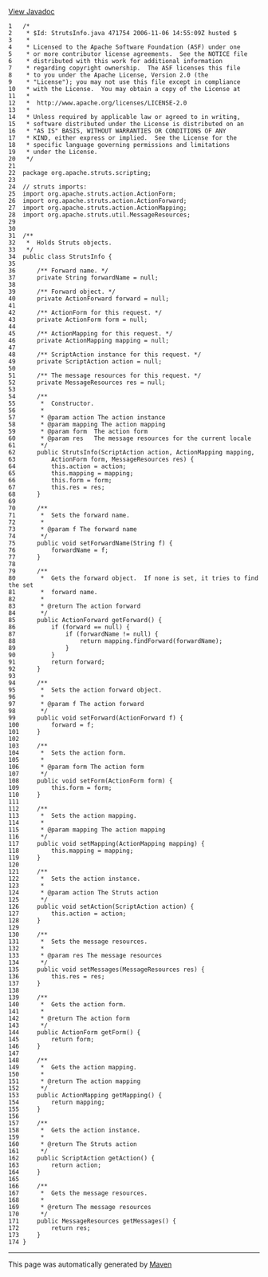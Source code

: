 [View Javadoc](../../../../../apidocs/org/apache/struts/scripting/StrutsInfo.html.md)


    1   /*
    2    * $Id: StrutsInfo.java 471754 2006-11-06 14:55:09Z husted $
    3    *
    4    * Licensed to the Apache Software Foundation (ASF) under one
    5    * or more contributor license agreements.  See the NOTICE file
    6    * distributed with this work for additional information
    7    * regarding copyright ownership.  The ASF licenses this file
    8    * to you under the Apache License, Version 2.0 (the
    9    * "License"); you may not use this file except in compliance
    10   * with the License.  You may obtain a copy of the License at
    11   *
    12   *  http://www.apache.org/licenses/LICENSE-2.0
    13   *
    14   * Unless required by applicable law or agreed to in writing,
    15   * software distributed under the License is distributed on an
    16   * "AS IS" BASIS, WITHOUT WARRANTIES OR CONDITIONS OF ANY
    17   * KIND, either express or implied.  See the License for the
    18   * specific language governing permissions and limitations
    19   * under the License.
    20   */
    21  
    22  package org.apache.struts.scripting;
    23  
    24  // struts imports:
    25  import org.apache.struts.action.ActionForm;
    26  import org.apache.struts.action.ActionForward;
    27  import org.apache.struts.action.ActionMapping;
    28  import org.apache.struts.util.MessageResources;
    29  
    30  
    31  /**
    32   *  Holds Struts objects.
    33   */
    34  public class StrutsInfo {
    35  
    36      /** Forward name. */
    37      private String forwardName = null;
    38  
    39      /** Forward object. */
    40      private ActionForward forward = null;
    41  
    42      /** ActionForm for this request. */
    43      private ActionForm form = null;
    44  
    45      /** ActionMapping for this request. */
    46      private ActionMapping mapping = null;
    47  
    48      /** ScriptAction instance for this request. */
    49      private ScriptAction action = null;
    50  
    51      /** The message resources for this request. */
    52      private MessageResources res = null;
    53  
    54      /**
    55       *  Constructor.
    56       *
    57       * @param action The action instance
    58       * @param mapping The action mapping
    59       * @param form  The action form
    60       * @param res   The message resources for the current locale
    61       */
    62      public StrutsInfo(ScriptAction action, ActionMapping mapping,
    63          ActionForm form, MessageResources res) {
    64          this.action = action;
    65          this.mapping = mapping;
    66          this.form = form;
    67          this.res = res;
    68      }
    69  
    70      /**
    71       *  Sets the forward name.
    72       *
    73       * @param f The forward name
    74       */
    75      public void setForwardName(String f) {
    76          forwardName = f;
    77      }
    78  
    79      /**
    80       *  Gets the forward object.  If none is set, it tries to find the set
    81       *  forward name.
    82       *
    83       * @return The action forward
    84       */
    85      public ActionForward getForward() {
    86          if (forward == null) {
    87              if (forwardName != null) {
    88                  return mapping.findForward(forwardName);
    89              }
    90          }
    91          return forward;
    92      }
    93  
    94      /**
    95       *  Sets the action forward object.
    96       *
    97       * @param f The action forward
    98       */
    99      public void setForward(ActionForward f) {
    100         forward = f;
    101     }
    102 
    103     /**
    104      *  Sets the action form.
    105      *
    106      * @param form The action form
    107      */
    108     public void setForm(ActionForm form) {
    109         this.form = form;
    110     }
    111 
    112     /**
    113      *  Sets the action mapping.
    114      *
    115      * @param mapping The action mapping
    116      */
    117     public void setMapping(ActionMapping mapping) {
    118         this.mapping = mapping;
    119     }
    120 
    121     /**
    122      *  Sets the action instance.
    123      *
    124      * @param action The Struts action
    125      */
    126     public void setAction(ScriptAction action) {
    127         this.action = action;
    128     }
    129 
    130     /**
    131      *  Sets the message resources.
    132      *
    133      * @param res The message resources
    134      */
    135     public void setMessages(MessageResources res) {
    136         this.res = res;
    137     }
    138 
    139     /**
    140      *  Gets the action form.
    141      *
    142      * @return The action form
    143      */
    144     public ActionForm getForm() {
    145         return form;
    146     }
    147 
    148     /**
    149      *  Gets the action mapping.
    150      *
    151      * @return The action mapping
    152      */
    153     public ActionMapping getMapping() {
    154         return mapping;
    155     }
    156 
    157     /**
    158      *  Gets the action instance.
    159      *
    160      * @return The Struts action
    161      */
    162     public ScriptAction getAction() {
    163         return action;
    164     }
    165 
    166     /**
    167      *  Gets the message resources.
    168      *
    169      * @return The message resources
    170      */
    171     public MessageResources getMessages() {
    172         return res;
    173     }
    174 }

------------------------------------------------------------------------

This page was automatically generated by [Maven](http://maven.apache.org/)
